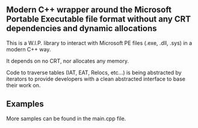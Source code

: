 ## Modern C++ wrapper around the Microsoft Portable Executable file format without any CRT dependencies and dynamic allocations

This is a W.I.P. library to interact with Microsoft PE files (.exe, .dll, .sys) in a modern C++ way.

It depends on no CRT, nor allocates any memory.

Code to traverse tables (IAT, EAT, Relocs, etc...) is being abstracted by iterators to provide developers with a clean abstracted interface to base their work on.

## Examples

More samples can be found in the main.cpp file.